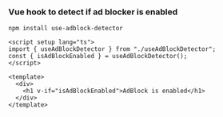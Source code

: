 ### Vue hook to detect if ad blocker is enabled

```shell
npm install use-adblock-detector
```

```vue
<script setup lang="ts">
import { useAdBlockDetector } from "./useAdBlockDetector";
const { isAdBlockEnabled } = useAdBlockDetector();
</script>

<template>
  <div>
    <h1 v-if="isAdBlockEnabled">AdBlock is enabled</h1>
  </div>
</template>
```
